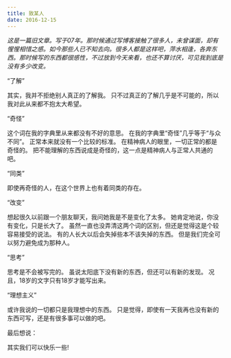 ```yaml
---
title: 致某人
date: 2016-12-15
---
```

*这是一篇旧文章。写于07年。那时候通过写博客接触了很多人，未曾谋面，却有惺惺相惜之感。如今那些人已不知去向。很多人都是这样吧，萍水相逢，各奔东西。那时候写的东西都很感性，不过放到今天来看，也还不算讨厌，可见我到底是没有多少改变。*

“了解”

其实，我并不拒绝别人真正的了解我。
只不过真正的了解几乎是不可能的，所以我对此从来都不抱太大希望。

“奇怪”

这个词在我的字典里从来都没有不好的意思。
在我的字典里“奇怪”几乎等于“与众不同”。
正常本来就没有一个比较的标准。
在精神病人的眼里，一切正常的都是奇怪的。
把不能理解的东西说成是奇怪的，这一点是精神病人与正常人共通的吧。

“同类”

即使再奇怪的人，在这个世界上也有着同类的存在。

“改变”

想起很久以前跟一个朋友聊天，我问她我是不是变化了太多。
她肯定地说，你没有变化，只是长大了。
虽然一直也没弄清这两个词的区别，但还是觉得这是个较容易接受的说法。
有的人长大以后会失掉些本不该失掉的东西。
但是我们完全可以努力避免成为那种人。

“思考”

思考是不会被写完的。
虽说太阳底下没有新的东西，但还可以有新的发现。
况且，18岁的文字只有18岁才能写出来。

“理想主义”

或许我说的一切都只是我理想中的东西。
只是觉得，即使有一天我再也没有新的东西可写，还是有很多事可以做的吧。

最后想说：

其实我们可以快乐一些!
